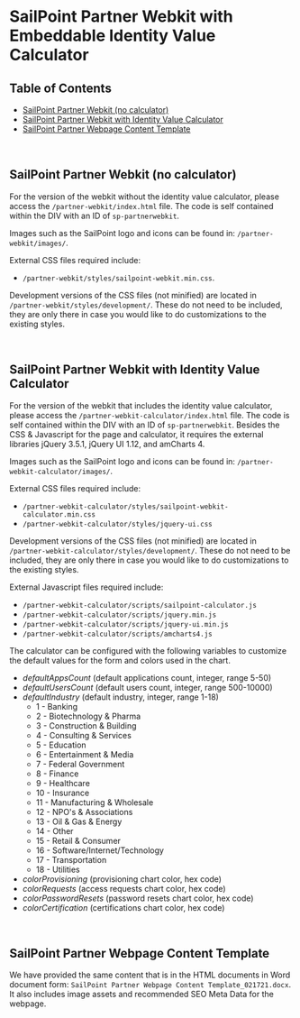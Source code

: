 # SailPoint Partner Webkit with Embeddable Identity Value Calculator

## Table of Contents
- <a href="#sailpoint-partner-webkit-no-calculator">SailPoint Partner Webkit (no calculator)</a>
- <a href="#sailpoint-partner-webkit-with-identity-value-calculator">SailPoint Partner Webkit with Identity Value Calculator</a>
- <a href="#sailpoint-partner-webpage-content-template">SailPoint Partner Webpage Content Template</a>

&nbsp;  

## SailPoint Partner Webkit (no calculator)

For the version of the webkit without the identity value calculator, please access the `/partner-webkit/index.html` file. The code is self contained within the DIV with an ID of `sp-partnerwebkit`.

Images such as the SailPoint logo and icons can be found in: `/partner-webkit/images/`.

External CSS files required include:
- `/partner-webkit/styles/sailpoint-webkit.min.css`.

Development versions of the CSS files (not minified) are located in `/partner-webkit/styles/development/`. These do not need to be included, they are only there in case you would like to do customizations to the existing styles.

&nbsp;  

## SailPoint Partner Webkit with Identity Value Calculator

For the version of the webkit that includes the identity value calculator, please access the `/partner-webkit-calculator/index.html` file. The code is self contained within the DIV with an ID of `sp-partnerwebkit`. Besides the CSS & Javascript for the page and calculator, it requires the external libraries jQuery 3.5.1, jQuery UI 1.12, and amCharts 4.

Images such as the SailPoint logo and icons can be found in: `/partner-webkit-calculator/images/`.

External CSS files required include:
- `/partner-webkit-calculator/styles/sailpoint-webkit-calculator.min.css`
- `/partner-webkit-calculator/styles/jquery-ui.css`

Development versions of the CSS files (not minified) are located in `/partner-webkit-calculator/styles/development/`. These do not need to be included, they are only there in case you would like to do customizations to the existing styles.

External Javascript files required include:
- `/partner-webkit-calculator/scripts/sailpoint-calculator.js`
- `/partner-webkit-calculator/scripts/jquery.min.js`
- `/partner-webkit-calculator/scripts/jquery-ui.min.js`
- `/partner-webkit-calculator/scripts/amcharts4.js`

The calculator can be configured with the following variables to customize the default values for the form and colors used in the chart.
- *defaultAppsCount*     (default applications count, integer, range 5-50)
- *defaultUsersCount*    (default users count, integer, range 500-10000)
- *defaultIndustry*      (default industry, integer, range 1-18)
    - 1 - Banking
    - 2 - Biotechnology & Pharma
    - 3 - Construction & Building
    - 4 - Consulting & Services
    - 5 - Education
    - 6 - Entertainment & Media
    - 7 - Federal Government
    - 8 - Finance
    - 9 - Healthcare
    - 10 - Insurance
    - 11 - Manufacturing & Wholesale
    - 12 - NPO's & Associations
    - 13 - Oil & Gas & Energy
    - 14 - Other
    - 15 - Retail & Consumer
    - 16 - Software/Internet/Technology
    - 17 - Transportation
    - 18 - Utilities
- *colorProvisioning*    (provisioning chart color, hex code)
- *colorRequests*        (access requests chart color, hex code)
- *colorPasswordResets*  (password resets chart color, hex code)
- *colorCertification*   (certifications chart color, hex code)

&nbsp;  

## SailPoint Partner Webpage Content Template

We have provided the same content that is in the HTML documents in Word document form: `SailPoint Partner Webpage Content Template_021721.docx`. It also includes image assets and recommended SEO Meta Data for the webpage.
